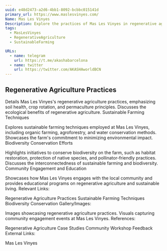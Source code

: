 ```yaml
---
uuid: e48d2473-a2d6-4bb1-8092-bcbbc015141d
primary_url: https://www.maslesvinyes.com/
Name: Mas Les Vinyes
Description: Explore the practices of Mas Les Vinyes in regenerative agriculture and sustainable farming. Learn how the farm contributes to ecological balance, biodiversity, and sustainable food production.
tags:
  - MasLesVinyes
  - RegenerativeAgriculture
  - SustainableFarming

URLs:
  - name: telegram
    url: https://t.me/akashabarcelona
  - name: twitter
    url: https://twitter.com/AKASHAworldBCN
---
```






## Regenerative Agriculture Practices

Details Mas Les Vinyes's regenerative agriculture practices, emphasizing soil health, crop rotation, and permaculture principles.
Discusses the ecological benefits of regenerative agriculture.
Sustainable Farming Techniques

Explores sustainable farming techniques employed at Mas Les Vinyes, including organic farming, agroforestry, and water conservation methods.
Showcases the farm's commitment to minimizing environmental impact.
Biodiversity Conservation Efforts

Highlights initiatives to conserve biodiversity on the farm, such as habitat restoration, protection of native species, and pollinator-friendly practices.
Discusses the interconnectedness of sustainable farming and biodiversity.
Community Engagement and Education

Showcases how Mas Les Vinyes engages with the local community and provides educational programs on regenerative agriculture and sustainable living.
Relevant Links:

Regenerative Agriculture Practices
Sustainable Farming Techniques
Biodiversity Conservation
Gallery/Images:

Images showcasing regenerative agriculture practices.
Visuals capturing community engagement events at Mas Les Vinyes.
References:

Regenerative Agriculture Case Studies
Community Workshop Feedback
External Links:

Mas Les Vinyes
